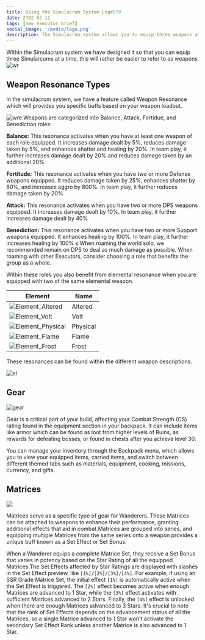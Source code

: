 ```yaml
---
title: Using the Simulacrum System Log#579
date: 2702-02-11
tags: [new executor brief]
social_image: '/media/logo.png'
description: The Simulacrum system allows you to equip three weapons at a time and provides buffs based on their role. You can use matrices and traits to further improve your roles depending on the situation, and your use of the Simulacrum system.
---
```

Within the Simulacrum system we have designed it so that you can equip three Simularcums at a time, this will rather be easier to refer to as weapons 
![wr](/media/wr.png)
## Weapon Resonance Types
In the simulacrum system, we have a feature called Weapon Resonance which will provides you specific buffs based on your weapon loadout. 

![wre](/media/wre.png)
Weapons are categorized into Balance, Attack, Fortidue, and Benediction roles:

**Balance:** This resonance activates when you have at least one weapon of each role equipped. It increases damage dealt by 5%, reduces damage taken by 5%, and enhances shatter and healing by 20%. In team play, it further increases damage dealt by 20% and reduces damage taken by an additional 20%​​

**Fortitude:** This resonance activates when you have two or more Defense weapons equipped. It reduces damage taken by 25%, enhances shatter by 60%, and increases aggro by 800%. In team play, it further reduces damage taken by 20%​​

**Attack:** This resonance activates when you have two or more DPS weapons equipped. It increases damage dealt by 10%. In team play, it further increases damage dealt by 40%​

**Benediction:** This resonance activates when you have two or more Support weapons equipped. It enhances healing by 100%. In team play, it further increases healing by 100%​​
s
When roaming the world solo, we recommended remain on DPS to deal as much damage as possible. When roaming with other Executors, consider choosing a role that benefits the group as a whole.

Within these roles you also benefit from elemental resonance when you are equipped with two of the same elemental weapon.


| Element                                  | Name     |
|----------------------------------------|----------|
| ![Element_Altered](/media/Element_Altered.png) | Altered  |
| ![Element_Volt](/media/Element_Volt.png)       | Volt     |
| ![Element_Physical](/media/Element_Physical.png) | Physical |
| ![Element_Flame](/media/Element_Flame.png)       | Flame    |
| ![Element_Frost](/media/Element_Frost.png)       | Frost    |

These resonances can be found within the different weapon descriptions.

![el](/media/el.png)


## Gear

![gear](/media/gear.jpg)

Gear is a critical part of your build, affecting your Combat Strength (CS) rating found in the equipment section in your backpack. It can include items like armor which can be found as loot from higher levels of Ruins, as rewards for defeating bosses, or found in chests after you achieve level 30.

You can manage your inventory through the Backpack menu, which allows you to view your equipped items, carried items, and switch between different themed tabs such as materials, equipment, cooking, missions, currency, and gifts.

## Matrices 


![](https://telegra.ph/file/d188583ef4e4fc96c8e0e.png)

Matrices serve as a specific type of gear for Wanderers. These Matrices can be attached to weapons to enhance their performance, granting additional effects that aid in combat.Matrices are grouped into series, and equipping multiple Matrices from the same series onto a weapon provides a unique buff known as a Set Effect or Set Bonus.

When a Wanderer equips a complete Matrice Set, they receive a Set Bonus that varies in potency based on the Star Rating of all the equipped Matrices.The Set Effects affected by Star Ratings are displayed with slashes in the Set Effect preview, like `[1%]/[2%]/[3%]/[4%]`. For example, if using an SSR Grade Matrice Set, the initial effect `[1%]` is automatically active when the Set Effect is triggered. The `[2%]` effect becomes active when enough Matrices are advanced to 1 Star, while the `[3%]` effect activates with sufficient Matrices advanced to 2 Stars. Finally, the `[4%]` effect is unlocked when there are enough Matrices advanced to 3 Stars. It's crucial to note that the rank of Set Effects depends on the advancement status of all the Matrices, so a single Matrice advanced to 1 Star won't activate the secondary Set Effect Rank unless another Matrice is also advanced to 1 Star.
